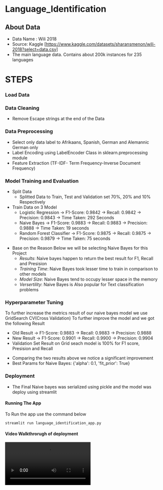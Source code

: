 # Language_Identification
## About Data
* Data Name : Wili 2018
* Source: Kaggle [https://www.kaggle.com/datasets/sharansmenon/wili-2018?select=data.csv]
* The main language data. Contains about 200k instances for 235 languages

# STEPS
### Load Data
### Data Cleaning
* Remove Escape strings at the end of the Data

### Data Preprocessing
* Select only data label to Afrikaans, Spanish, German and Alemannic German only
* Label Encoding using LabelEncoder Class in sklearn.preprocessing module
* Feature Extraction (TF-IDF- Term Frequency-Inverse Document Frequency)

### Model Training and Evaluation
* Split Data
  - Splitted Data to Train, Test and Validation set 70%, 20% and 10% Respectively
* Train Data on 3 Model
  * Logistic Regression -> F1-Score: 0.9842 -> Recall: 0.9842 -> Precision: 0.9843 -> Time Taken: 292 Seconds
  * Naive Bayes -> F1-Score: 0.9883 -> Recall: 0.9883 -> Precision: 0.9888 -> Time Taken: 19 seconds
  * Random Forest Classifier -> F1-Score: 0.9875 -> Recall: 0.9875 -> Precision: 0.9879 -> Time Taken: 75 seconds
- Base on the Reason Below we will be selecting Naive Bayes for this Project
  - *Results*: Naive bayes happen to return the best result for F1, Recall and Presision
  - *Training Time*: Naive Bayes took lesser time to train in comparison to other models 
  - *Model Size*: Naive Bayes tend to occupy lesser space in the memory
  - *Versertility*: Naive Bayes is Also popular for Text classification problems

### Hyperparameter Tuning
To further increase the metrics result of our naive bayes model we use GridSearch CV(Cross Validation)
To further improve the model and we got the following Result

* Old Result -> F1-Score: 0.9883 -> Recall: 0.9883 -> Precision: 0.9888
* New Result -> F1-Score: 0.9901 -> Recall: 0.9900 -> Precision: 0.9904
* Validation Set Result on Grid seach model is 100% for F1 score, Presision and Recall
- Comparing the two results above we notice a significant improvement
- Best Params for Naive Bayes: {'alpha': 0.1, 'fit_prior': True}


### Deployment
- The Final Naive bayes was serialized using pickle and the model was deploy using streamlit
#### Running The App
To Run the app use the command below
  
`streamlit run language_identification_app.py`

#### Video Walkthrorugh of deployment
<video src='lang_identifier.mp4' width=280/>
